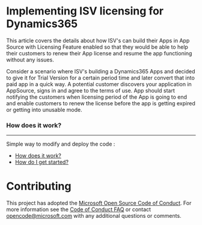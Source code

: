 # Implementing ISV licensing for Dynamics365

This article covers the details about how ISV's can build their Apps in App Source with Licensing Feature enabled so that they would be able to help their customers to renew their App license and resume the app functioning without any issues.

Consider a scenario where ISV's building a Dynamics365 Apps and decided to give it for Trial Version for a certain period time and later convert that into paid app in a quick way.
A potential customer discovers your application in AppSource, signs in and agree to the terms of use. App should start notifying the customers when licensing period of the App is going to end and enable customers to renew the license before the app is getting expired or getting into unusable mode.

### How does it work? 

***

Simple way to modify and deploy the code :

* [How does it work?](https://github.com/venkatramanak/CPS/blob/users/kvramana/License/Dynamics365Integrations/CSharp/Dynamics365-AppSource-AppLicensing/Documents/How-does-it-work.md)
* [How do I get started?](https://github.com/venkatramanak/CPS/blob/users/kvramana/License/Dynamics365Integrations/CSharp/Dynamics365-AppSource-AppLicensing/Documents/GettingStarted.md)

# Contributing

This project has adopted the [Microsoft Open Source Code of Conduct](https://opensource.microsoft.com/codeofconduct/). For more information see the [Code of Conduct FAQ](https://opensource.microsoft.com/codeofconduct/faq/) or contact [opencode@microsoft.com](mailto:opencode@microsoft.com) with any additional questions or comments.
